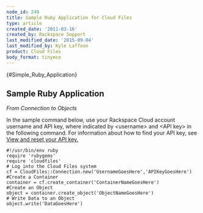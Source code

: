 ```yaml
---
node_id: 249
title: Sample Ruby Application for Cloud Files
type: article
created_date: '2011-03-16'
created_by: Rackspace Support
last_modified_date: '2015-09-04'
last_modified_by: Kyle Laffoon
product: Cloud Files
body_format: tinymce
---
```


[](){#Simple_Ruby_Application}

<span class="mw-headline">Sample Ruby Application </span>
---------------------------------------------------------

*From Connection to Objects*

In the sample command below, use your Rackspace Cloud account username
and API key, where indicated by &lt;username&gt; and &lt;API key&gt; in
the following command. For information about how to find your API key,
see [View and reset your API
key.](/howto/view-and-reset-your-api-key)

    #!/usr/bin/env ruby
    require 'rubygems'
    require 'cloudfiles'
    # Log into the Cloud Files system
    cf = CloudFiles::Connection.new('UsernameGoesHere','APIKeyGoesHere')
    #Create a Container
    container = cf.create_container('ContainerNameGoesHere')
    #Create an Object
    object = container.create_object('ObjectNameGoesHere')
    # Write Data to an Object
    object.write('DataGoesHere')



